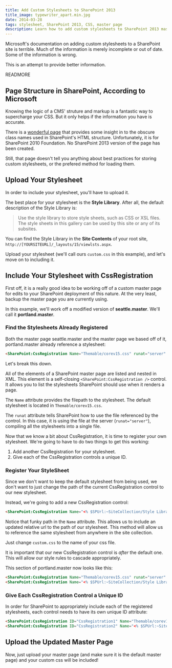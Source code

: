 ```yaml
---
title: Add Custom Stylesheets to SharePoint 2013
title_image: typewriter_apart.min.jpg
date: 2014-03-28
tags: stylesheet, SharePoint 2013, CSS, master page
description: Learn how to add custom stylesheets to SharePoint 2013 master pages.
---
```


Microsoft's documentation on adding custom stylesheets to a SharePoint site is 
terrible. Much of the information is merely incomplete or out of date. Some of 
the information is wrong. 

This is an attempt to provide better information.

READMORE

## Page Structure in SharePoint, According to Microsoft

Knowing the logic of a CMS' struture and markup is a fantastic way to supercharge
your CSS. But it only helps if the information you have is accurate.

There is a [wonderful page][1] that provides some insight in to the obscure 
class names used in SharePoint's HTML structure. Unfortunately, it is for 
SharePoint 2010 Foundation. No SharePoint 2013 version of the page has been 
created.

Still, that page doesn't tell you anything about best practices for storing 
custom stylesheets, or the prefered method for loading them.

## Upload Your Stylesheet

In order to include your stylesheet, you'll have to upload it.

The best place for your stylesheet is the **Style Library**. After all, the 
default description of the Style Library is:

<blockquote>
Use the style library to store style sheets, such as CSS or XSL files. The 
style sheets in this gallery can be used by this site or any of its subsites.
</blockquote>

You can find the Style Library in the **Site Contents** of your root site, 
`http://[YOURSITEURL]/_layouts/15/viewlsts.aspx`.

Upload your stylesheet (we'll call ours `custom.css` in this example), and let's 
move on to including it.

## Include Your Stylesheet with CssRegistration 

First off, it is a really good idea to be working off of a custom master page 
for edits to your SharePoint deployment of this nature. At the very least, backup
the master page you are currently using.

In this example, we'll work off a modified version of **seattle.master**. We'll
call it **portland.master**.

### Find the Stylesheets Already Registered

Both the master page seattle.master and the master page we based off of it, 
portland.master already reference a stylesheet:

~~~html
<SharePoint:CssRegistration Name="Themable/corev15.css" runat="server" />
~~~

Let's break this down.

All of the elements of a SharePoint master page are listed and nested in XML. 
This element is a self-closing `<SharePoint:CssRegistration />` control. It 
allows you to list the stylesheets SharePoint should use when it renders a page.

The `Name` attribute provides the filepath to the stylesheet. The default 
stylesheet is located in `Themable/corev15.css`. 

The `runat` attribute tells SharePoint how to use the file referenced by the 
control. In this case, it is using the file at the server (`runat="server"`), 
compiling all the stylesheets into a single file.

Now that we know a bit about CssRegistration, it is time to register your own 
stylesheet. We're going to have to do two things to get this working:

<ol>
<li>Add another CssRegistration for your stylesheet.</li>
<li>Give each of the CssRegistration controls a unique ID.</li>
</ol>

### Register Your StyleSheet

Since we don't want to keep the default stylesheet from being used, we don't 
want to just change the path of the current CssRegistration control to our new
stylesheet.

Instead, we're going to add a new CssRegistration control:

~~~html
<SharePoint:CssRegistration Name="<% $SPUrl:~SiteCollection/Style Library/custom.css%>" runat="server" />                                                                           
~~~

Notice that funky path in the `Name` attribute. This allows us to include an 
updated relative url to the path of our stylesheet. This method will allow us 
to reference the same stylesheet from anywhere in the site collection.

Just change `custom.css` to the name of your css file.

It is important that our new CssRegistration control is _after_ the default one.
This will allow our style rules to cascade appropriately.

This section of portland.master now looks like this:

~~~html
<SharePoint:CssRegistration Name="Themable/corev15.css" runat="server" />
<SharePoint:CssRegistration Name="<% $SPUrl:~SiteCollection/Style Library/custom.css%>" runat="server" />
~~~

### Give Each CssRegistration Control a Unique ID

In order for SharePoint to appropriately include each of the registered stylesheets,
each control needs to have its own unique ID attribute:

~~~html
<SharePoint:CssRegistration ID="CssRegistration1" Name="Themable/corev15.css" runat="server" />
<SharePoint:CssRegistration ID="CssRegistration2" Name="<% $SPUrl:~SiteCollection/Style Library/custom.css%>" runat="server" />
~~~

## Upload the Updated Master Page

Now, just upload your master page (and make sure it is the default master page) 
and your custom css will be included!

[1]: http://msdn.microsoft.com/en-us/library/office/ms438349(v=office.14).aspx "Cascading Style Sheets Class Usage in SharePoint Foundation"
[2]: http://msdn.microsoft.com/en-us/library/office/microsoft.sharepoint.webcontrols.csslink(v=office.15).aspx "CssLink class"
[3]: https://www.nothingbutsharepoint.com/sites/eusp/Pages/Understanding-SharePoint-CSSLink-and-how-to-add-your-custom-CSS-in-SharePoint-2010.aspx "Understanding SharePoint: CSSLink and how to add your custom CSS in SharePoint 2010"
